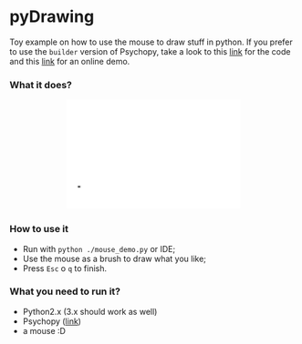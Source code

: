 # pyDrawing

Toy example on how to use the mouse to draw stuff in python.
If you prefer to use the `builder` version of Psychopy, take a look to this [link](https://gitlab.pavlovia.org/rockNroll/demo_drawing) for the code and this [link](https://pavlovia.org/run/rockNroll/demo_drawing/html/) for an online demo.

### What it does? 

<p align="center">

<kbd>
<img src="https://github.com/rockNroll87q/pyDrawing/blob/master/drawing_demo_2.gif" width="306" height="191" />  
</kbd>

</p>

### How to use it

* Run with `python ./mouse_demo.py` or IDE;
* Use the mouse as a brush to draw what you like;
* Press `Esc` o `q` to finish.


### What you need to run it?

* Python2.x (3.x should work as well) 
* Psychopy ([link](http://www.psychopy.org/))
* a mouse :D

